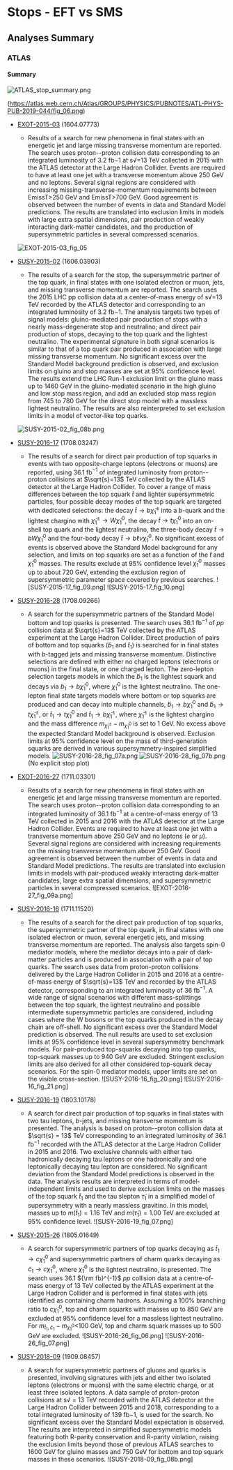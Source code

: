 # Stops - EFT vs SMS


## Analyses Summary ##

### ATLAS ###

#### Summary ####

![ATLAS_stop_summary.png](ATLAS_stop_summary.png)

(https://atlas.web.cern.ch/Atlas/GROUPS/PHYSICS/PUBNOTES/ATL-PHYS-PUB-2019-044/fig_06.png)


* [EXOT-2015-03](https://atlas.web.cern.ch/Atlas/GROUPS/PHYSICS/PAPERS/EXOT-2015-03/) (1604.07773)
  * Results of a search for new phenomena in final states with an energetic jet and large missing transverse momentum are reported. The search uses proton--proton collision data corresponding to an   integrated luminosity of 3.2 fb−1 at s√=13 TeV collected in 2015 with the ATLAS detector at the Large Hadron Collider. Events are required to have at least one jet with a transverse momentum above 250 GeV and no leptons. Several signal regions are considered with increasing missing-transverse-momentum requirements between EmissT>250 GeV and EmissT>700 GeV. Good agreement is observed between the number of events in data and Standard Model predictions. The results are translated into exclusion limits in models with large extra spatial dimensions, pair production of weakly interacting dark-matter candidates, and the production of supersymmetric particles in several compressed scenarios.
  
  ![EXOT-2015-03_fig_05](EXOT-2015-03_fig_05.png)

* [SUSY-2015-02](https://atlas.web.cern.ch/Atlas/GROUPS/PHYSICS/PAPERS/SUSY-2015-02/) (1606.03903)
  * The results of a search for the stop, the supersymmetric partner of the top quark, in final states with one isolated electron or muon, jets, and missing transverse momentum are reported. The search uses the 2015 LHC pp collision data at a center-of-mass energy of s√=13 TeV recorded by the ATLAS detector and corresponding to an integrated luminosity of 3.2 fb−1. The analysis targets two types of signal models: gluino-mediated pair production of stops with a nearly mass-degenerate stop and neutralino; and direct pair production of stops, decaying to the top quark and the lightest neutralino. The experimental signature in both signal scenarios is similar to that of a top quark pair produced in association with large missing transverse momentum. No significant excess over the Standard Model background prediction is observed, and exclusion limits on gluino and stop masses are set at 95% confidence level. The results extend the LHC Run-1 exclusion limit on the gluino mass up to 1460 GeV in the gluino-mediated scenario in the high gluino and low stop mass region, and add an excluded stop mass region from 745 to 780 GeV for the direct stop model with a massless lightest neutralino. The results are also reinterpreted to set exclusion limits in a model of vector-like top quarks.
  
  ![SUSY-2015-02_fig_08b.png](SUSY-2015-02_fig_08b.png)

* [SUSY-2016-17](https://atlas.web.cern.ch/Atlas/GROUPS/PHYSICS/PAPERS/SUSY-2016-17/) (1708.03247)
  * The results of a search for direct pair production of top squarks in events with two opposite-charge leptons (electrons or muons) are reported, using 36.1 fb$^{-1}$ of integrated luminosity from proton--proton collisions at $\sqrt{s}=13$ TeV collected by the ATLAS detector at the Large Hadron Collider. To cover a range of mass differences between the top squark $\tilde{t}$ and lighter supersymmetric particles, four possible decay modes of the top squark are targeted with dedicated selections: the decay $\tilde{t} \rightarrow b \tilde{\chi}_{1}^{\pm}$ into a $b$-quark and the lightest chargino with $\tilde{\chi}_{1}^{\pm} \rightarrow W \tilde{\chi}_{1}^{0}$, the decay $\tilde{t} \rightarrow t \tilde{\chi}_{1}^{0}$ into an on-shell top quark and the lightest neutralino, the three-body decay $\tilde{t} \rightarrow b W \tilde{\chi}_{1}^{0}$ and the four-body decay $\tilde{t} \rightarrow b \ell \nu \tilde{\chi}_{1}^{0}$. No significant excess of events is observed above the Standard Model background for any selection, and limits on top squarks are set as a function of the $\tilde{t}$ and $\tilde{\chi}_{1}^{0}$ masses. The results exclude at 95% confidence level $\tilde{\chi}_{1}^{0}$ masses up to about 720 GeV, extending the exclusion region of supersymmetric parameter space covered by previous searches.
  ![SUSY-2015-17_fig_09.png]   ![SUSY-2015-17_fig_10.png]

* [SUSY-2016-28](https://atlas.web.cern.ch/Atlas/GROUPS/PHYSICS/PAPERS/SUSY-2016-28/) (1708.09266)
  * A search for the supersymmetric partners of the Standard Model bottom and top quarks is presented. The search uses 36.1 fb$^{-1}$ of $pp$ collision data at $\sqrt{s}=13$ TeV collected by the ATLAS experiment at the Large Hadron Collider. Direct production of pairs of bottom and top squarks ($\tilde{b}_{1}$ and $\tilde{t}_{1}$) is searched for in final states with $b$-tagged jets and missing transverse momentum. Distinctive selections are defined with either no charged leptons (electrons or muons) in the final state, or one charged lepton. The zero-lepton selection targets models in which the $\tilde{b}_{1}$ is the lightest squark and decays via $\tilde{b}_{1} \rightarrow b \tilde{\chi}^{0}_{1}$, where $\tilde{\chi}^{0}_{1}$ is the lightest neutralino. The one-lepton final state targets models where bottom or top squarks are produced and can decay into multiple channels, $\tilde{b}_{1} \rightarrow b \tilde{\chi}^{0}_{1}$ and $\tilde{b}_{1} \rightarrow t \tilde{\chi}^{\pm}_{1}$, or $\tilde{t}_{1} \rightarrow t \tilde{\chi}^{0}_{1}$ and $\tilde{t}_{1} \rightarrow b \tilde{\chi}^{\pm}_{1}$, where $\tilde{\chi}^{\pm}_{1}$ is the lightest chargino and the mass difference $m_{\tilde{\chi}^{\pm}_{1}}- m_{\tilde{\chi}^{0}_{1}}$ is set to 1 GeV. No excess above the expected Standard Model background is observed. Exclusion limits at 95\% confidence level on the mass of third-generation squarks are derived in various supersymmetry-inspired simplified models.
  ![SUSY-2016-28_fig_07a.png](SUSY-2016-28_fig_07a.png)  ![SUSY-2016-28_fig_07b.png](SUSY-2016-28_fig_07b.png)
  (No explicit stop plot)

* [EXOT-2016-27](https://atlas.web.cern.ch/Atlas/GROUPS/PHYSICS/PAPERS/EXOT-2016-27/) (1711.03301)
  * Results of a search for new phenomena in final states with an energetic jet and large missing transverse momentum are reported. The search uses proton--proton collision data corresponding to an integrated luminosity of 36.1 fb${}^{-1}$ at a centre-of-mass energy of 13 TeV collected in 2015 and 2016 with the ATLAS detector at the Large Hadron Collider. Events are required to have at least one jet with a transverse momentum above 250 GeV and no leptons ($e$ or $\mu$). Several signal regions are considered with increasing requirements on the missing transverse momentum above 250 GeV. Good agreement is observed between the number of events in data and Standard Model predictions. The results are translated into exclusion limits in models with pair-produced weakly interacting dark-matter candidates, large extra spatial dimensions, and supersymmetric particles in several compressed scenarios.
  ![EXOT-2016-27_fig_09a.png]

* [SUSY-2016-16](https://atlas.web.cern.ch/Atlas/GROUPS/PHYSICS/PAPERS/SUSY-2016-16/) (1711.11520)
  * The results of a search for the direct pair production of top squarks, the supersymmetric partner of the top quark, in final states with one isolated electron or muon, several energetic jets, and missing transverse momentum are reported. The analysis also targets spin-0 mediator models, where the mediator decays into a pair of dark-matter particles and is produced in association with a pair of top quarks. The search uses data from proton-proton collisions delivered by the Large Hadron Collider in 2015 and 2016 at a centre-of-mass energy of $\sqrt{s}=13$ TeV and recorded by the ATLAS detector, corresponding to an integrated luminosity of 36 fb$^{-1}$. A wide range of signal scenarios with different mass-splittings between the top squark, the lightest neutralino and possible intermediate supersymmetric particles are considered, including cases where the W bosons or the top quarks produced in the decay chain are off-shell. No significant excess over the Standard Model prediction is observed. The null results are used to set exclusion limits at 95% confidence level in several supersymmetry benchmark models. For pair-produced top-squarks decaying into top quarks, top-squark masses up to 940 GeV are excluded. Stringent exclusion limits are also derived for all other considered top-squark decay scenarios. For the spin-0 mediator models, upper limits are set on the visible cross-section.
  ![SUSY-2016-16_fig_20.png]  ![SUSY-2016-16_fig_21.png]

* [SUSY-2016-19](https://atlas.web.cern.ch/Atlas/GROUPS/PHYSICS/PAPERS/SUSY-2016-19/) (1803.10178)
  * A search for direct pair production of top squarks in final states with two tau leptons, $b$-jets, and missing transverse momentum is presented. The analysis is based on proton--proton collision data at $\sqrt{s} = 13$ TeV corresponding to an integrated luminosity of 36.1 fb$^{-1}$ recorded with the ATLAS detector at the Large Hadron Collider in 2015 and 2016. Two exclusive channels with either two hadronically decaying tau leptons or one hadronically and one leptonically decaying tau lepton are considered. No significant deviation from the Standard Model predictions is observed in the data. The analysis results are interpreted in terms of model-independent limits and used to derive exclusion limits on the masses of the top squark $\tilde t_1$ and the tau slepton $\tilde \tau_1$ in a simplified model of supersymmetry with a nearly massless gravitino. In this model, masses up to $m(\tilde t_1) = 1.16$ TeV and $m(\tilde \tau_1) = 1.00$ TeV are excluded at 95% confidence level.
  ![SUSY-2016-19_fig_07.png]

* [SUSY-2015-26](https://atlas.web.cern.ch/Atlas/GROUPS/PHYSICS/PAPERS/SUSY-2016-26/) (1805.01649)
  * A search for supersymmetric partners of top quarks decaying as $\tilde{t}_1\to c\tilde\chi^0_1$ and supersymmetric partners of charm quarks decaying as $\tilde{c}_1\to c\tilde\chi^0_1$, where $\tilde\chi^0_1$ is the lightest neutralino, is presented. The search uses 36.1 ${\rm fb}^{-1}$ $pp$ collision data at a centre-of-mass energy of 13 TeV collected by the ATLAS experiment at the Large Hadron Collider and is performed in final states with jets identified as containing charm hadrons. Assuming a 100% branching ratio to $c\tilde\chi^0_1$, top and charm squarks with masses up to 850 GeV are excluded at 95% confidence level for a massless lightest neutralino. For $m_{\tilde{t}_1,\tilde{c}_1}-m_{\tilde\chi^0_1} <$100 GeV, top and charm squark masses up to 500 GeV are excluded.
  ![SUSY-2016-26_fig_06.png]  ![SUSY-2016-26_fig_07.png]

* [SUSY-2018-09](https://atlas.web.cern.ch/Atlas/GROUPS/PHYSICS/PAPERS/SUSY-2018-09/) (1909.08457)
  * A search for supersymmetric partners of gluons and quarks is presented, involving signatures with jets and either two isolated leptons (electrons or muons) with the same electric charge, or at least three isolated leptons. A data sample of proton-proton collisions at s√ = 13 TeV recorded with the ATLAS detector at the Large Hadron Collider between 2015 and 2018, corresponding to a total integrated luminosity of 139 fb−1, is used for the search. No significant excess over the Standard Model expectation is observed. The results are interpreted in simplified supersymmetric models featuring both R-parity conservation and R-parity violation, raising the exclusion limits beyond those of previous ATLAS searches to 1600 GeV for gluino masses and 750 GeV for bottom and top squark masses in these scenarios.
  ![SUSY-2018-09_fig_08b.png]


